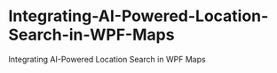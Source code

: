 # Integrating-AI-Powered-Location-Search-in-WPF-Maps
Integrating AI-Powered Location Search in WPF Maps
